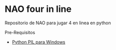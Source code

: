 # NAO four in line
Repositorio de NAO para jugar 4 en linea en python

Pre-Requisitos

* [Python PIL para Windows](http://www.pythonware.com/products/pil/)

